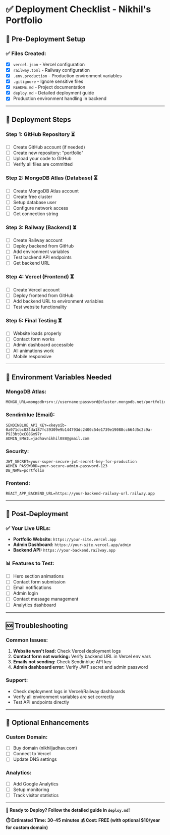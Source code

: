 # ✅ Deployment Checklist - Nikhil's Portfolio

## 🎯 Pre-Deployment Setup

### ✅ Files Created:
- [x] `vercel.json` - Vercel configuration
- [x] `railway.toml` - Railway configuration  
- [x] `.env.production` - Production environment variables
- [x] `.gitignore` - Ignore sensitive files
- [x] `README.md` - Project documentation
- [x] `deploy.md` - Detailed deployment guide
- [x] Production environment handling in backend

---

## 🚀 Deployment Steps

### Step 1: GitHub Repository ⏳
- [ ] Create GitHub account (if needed)
- [ ] Create new repository: "portfolio"
- [ ] Upload your code to GitHub
- [ ] Verify all files are committed

### Step 2: MongoDB Atlas (Database) ⏳
- [ ] Create MongoDB Atlas account
- [ ] Create free cluster
- [ ] Setup database user
- [ ] Configure network access
- [ ] Get connection string

### Step 3: Railway (Backend) ⏳
- [ ] Create Railway account
- [ ] Deploy backend from GitHub
- [ ] Add environment variables
- [ ] Test backend API endpoints
- [ ] Get backend URL

### Step 4: Vercel (Frontend) ⏳
- [ ] Create Vercel account
- [ ] Deploy frontend from GitHub
- [ ] Add backend URL to environment variables
- [ ] Test website functionality

### Step 5: Final Testing ⏳
- [ ] Website loads properly
- [ ] Contact form works
- [ ] Admin dashboard accessible
- [ ] All animations work
- [ ] Mobile responsive

---

## 🔧 Environment Variables Needed

### MongoDB Atlas:
```
MONGO_URL=mongodb+srv://username:password@cluster.mongodb.net/portfolio
```

### Sendinblue (Email):
```
SENDINBLUE_API_KEY=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
ADMIN_EMAIL=jadhavnikhil088@gmail.com
```

### Security:
```
JWT_SECRET=your-super-secure-jwt-secret-key-for-production
ADMIN_PASSWORD=your-secure-admin-password-123
DB_NAME=portfolio
```

### Frontend:
```
REACT_APP_BACKEND_URL=https://your-backend-railway-url.railway.app
```

---

## 🎉 Post-Deployment

### ✅ Your Live URLs:
- **Portfolio Website:** `https://your-site.vercel.app`
- **Admin Dashboard:** `https://your-site.vercel.app/admin`
- **Backend API:** `https://your-backend.railway.app`

### 📊 Features to Test:
- [ ] Hero section animations
- [ ] Contact form submission
- [ ] Email notifications
- [ ] Admin login
- [ ] Contact message management
- [ ] Analytics dashboard

---

## 🆘 Troubleshooting

### Common Issues:
1. **Website won't load:** Check Vercel deployment logs
2. **Contact form not working:** Verify backend URL in Vercel env vars
3. **Emails not sending:** Check Sendinblue API key
4. **Admin dashboard error:** Verify JWT secret and admin password

### Support:
- Check deployment logs in Vercel/Railway dashboards
- Verify all environment variables are set correctly
- Test API endpoints directly

---

## 🌟 Optional Enhancements

### Custom Domain:
- [ ] Buy domain (nikhiljadhav.com)
- [ ] Connect to Vercel
- [ ] Update DNS settings

### Analytics:
- [ ] Add Google Analytics
- [ ] Setup monitoring
- [ ] Track visitor statistics

---

**🎯 Ready to Deploy? Follow the detailed guide in `deploy.md`!**

**⏱️ Estimated Time: 30-45 minutes**
**💰 Cost: FREE (with optional $10/year for custom domain)**